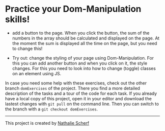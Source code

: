 # Practice your Dom-Manipulation skills!


- add a button to the page. When you click the button, the sum of the numbers in the array should be calculated and displayed on the page. At the moment the sum is displayed all the time on the page, but you need to change this!

- Try out: change the styling of your page using Dom-Manipulation. For this you can add another button and when you click on it, the style changes. For this you need to look into how to change (toggle) classes on an element using JS. 

In case you need some help with these exercises, check out the other branch `domExercises` of the project. There you find a more detailed description of the tasks and a tour of the code for each task. 
If you already have a local copy of this project, open it in your editor and download the lastest changes with `git pull` on the command line. Then you can switch to the branch with a `git checkout domExercises`. 



----
This project is created by [Nathalie Scherf](https://github.com/NathalieScherf)
